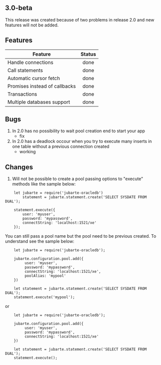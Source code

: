 ## 3.0-beta

This release was created because of two problems in release 2.0 and new features will not be added.

## Features

| Feature | Status |
|---|:---:|
| Handle connections | done |
| Call statements | done |
| Automatic cursor fetch | done |
| Promises instead of callbacks | done |
| Transactions | done |
| Multiple databases support | done |

## Bugs

1. In 2.0 has no possibility to wait pool creation end to start your app
    - fix
2. In 2.0 has a deadlock occour when you try to execute many inserts in one table without a previous connection created
    - working

## Changes

1. Will not be possible to create a pool passing options to "execute" methods like the sample below:

```
    let jubarte = require('jubarte-oracledb')
        statement = jubarte.statement.create('SELECT SYSDATE FROM DUAL');
        
    statement.execute({
        user: 'myuser', 
        password: 'mypassword', 
        connectString: 'localhost:1521/xe'
    });
```

You can still pass a pool name but the pool need to be previous created. To understand see the sample below:

```
    let jubarte = require('jubarte-oracledb');
    
    jubarte.configuration.pool.add({
         user: 'myuser', 
         password: 'mypassword', 
         connectString: 'localhost:1521/xe', 
         poolAlias: 'mypool'
    })
    
    let statement = jubarte.statement.create('SELECT SYSDATE FROM DUAL');    
    statement.execute('mypool');
```

or

```
    let jubarte = require('jubarte-oracledb');
    
    jubarte.configuration.pool.add({
         user: 'myuser', 
         password: 'mypassword', 
         connectString: 'localhost:1521/xe'
    })
    
    let statement = jubarte.statement.create('SELECT SYSDATE FROM DUAL');    
    statement.execute();
```


